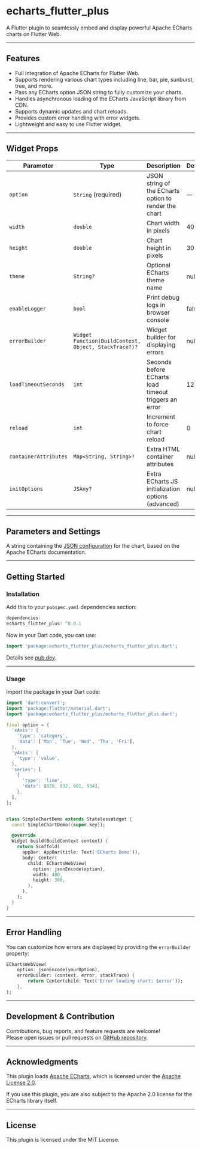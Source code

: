 # echarts_flutter_plus

A Flutter plugin to seamlessly embed and display powerful Apache ECharts charts on Flutter Web.

---

## Features

- Full integration of Apache ECharts for Flutter Web.
- Supports rendering various chart types including line, bar, pie, sunburst, tree, and more.
- Pass any ECharts option JSON string to fully customize your charts.
- Handles asynchronous loading of the ECharts JavaScript library from CDN.
- Supports dynamic updates and chart reloads.
- Provides custom error handling with error widgets.
- Lightweight and easy to use Flutter widget.

---

## Widget Props

| Parameter            | Type                                  | Description                                           | Default |
|----------------------|-------------------------------------|-------------------------------------------------------|---------|
| `option`             | `String` (required)                 | JSON string of the ECharts option to render the chart | —       |
| `width`              | `double`                           | Chart width in pixels                                  | 400     |
| `height`             | `double`                           | Chart height in pixels                                 | 300     |
| `theme`              | `String?`                         | Optional ECharts theme name                            | null    |
| `enableLogger`       | `bool`                            | Print debug logs in browser console                    | false   |
| `errorBuilder`       | `Widget Function(BuildContext, Object, StackTrace?)?` | Widget builder for displaying errors                  | null    |
| `loadTimeoutSeconds` | `int`                             | Seconds before ECharts load timeout triggers an error | 12      |
| `reload`             | `int`                             | Increment to force chart reload                        | 0       |
| `containerAttributes`| `Map<String, String>?`            | Extra HTML container attributes                        | null    |
| `initOptions`        | `JSAny?`                          | Extra ECharts JS initialization options (advanced)    | null    |

---


## Parameters and Settings
A string containing the [JSON configuration](https://echarts.apache.org/en/option.html#title) for the chart, based on the Apache ECharts documentation.

---

## Getting Started

### Installation

Add this to your `pubspec.yaml` dependencies section:

```dart
dependencies:
echarts_flutter_plus: ^0.0.1
```

Now in your Dart code, you can use:

```dart
import 'package:echarts_flutter_plus/echarts_flutter_plus.dart';  
```

Details see [pub.dev](https://pub.dev/packages/flutter_echarts#-installing-tab-).

--- 

### Usage

Import the package in your Dart code:


```dart
import 'dart:convert';
import 'package:flutter/material.dart';
import 'package:echarts_flutter_plus/echarts_flutter_plus.dart';

final option = {
  'xAxis': {
    'type': 'category',
    'data': ['Mon', 'Tue', 'Wed', 'Thu', 'Fri'],
  },
  'yAxis': {
    'type': 'value',
  },
  'series': [
    {
      'type': 'line', 
      'data': [820, 932, 901, 934],
    },
  ],
};


class SimpleChartDemo extends StatelessWidget {
  const SimpleChartDemo({super.key});

  @override
  Widget build(BuildContext context) {
    return Scaffold(
      appBar: AppBar(title: Text('ECharts Demo')),
      body: Center(
        child: EChartsWebView(
          option: jsonEncode(option),
          width: 400,
          height: 300,
        ),
      ),
    );
  }
}
```


---

## Error Handling

You can customize how errors are displayed by providing the `errorBuilder` property:

```dart
EChartsWebView(
    option: jsonEncode(yourOption),
    errorBuilder: (context, error, stackTrace) {
        return Center(child: Text('Error loading chart: $error'));
    },
);

```

---

## Development & Contribution

Contributions, bug reports, and feature requests are welcome!  
Please open issues or pull requests on [GitHub repository](https://github.com/yourusername/flutter_echarts).

---

## Acknowledgments

This plugin loads [Apache ECharts](https://echarts.apache.org/en/index.html), which is licensed under the [Apache License 2.0](https://www.apache.org/licenses/LICENSE-2.0).

If you use this plugin, you are also subject to the Apache 2.0 license for the ECharts library itself.

---

## License

This plugin is licensed under the MIT License.


